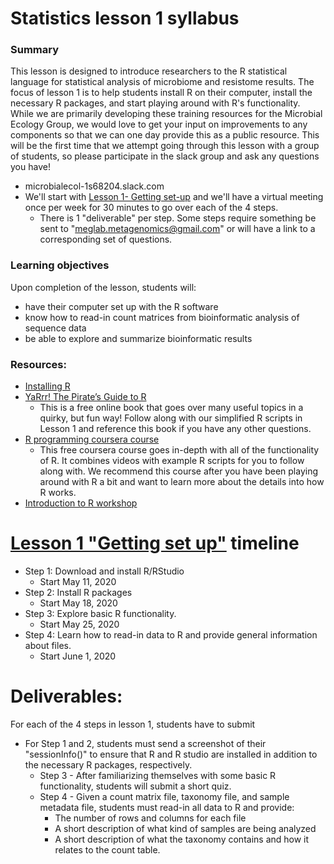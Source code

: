 # Statistics lesson 1 syllabus
### Summary
This lesson is designed to introduce researchers to the R statistical language for statistical analysis of microbiome and resistome results. The focus of lesson 1 is to help students install R on their computer, install the necessary R packages, and start playing around with R's functionality. While we are primarily developing these training resources for the Microbial Ecology Group, we would love to get your input on improvements to any components so that we can one day provide this as a public resource. This will be the first time that we attempt going through this lesson with a group of students, so please participate in the slack group and ask any questions you have!
  * microbialecol-1s68204.slack.com
* We'll start with [Lesson 1- Getting set-up](https://github.com/EnriqueDoster/Bioinformatic_resources/blob/master/Onboarding_training/Statistics_onboarding/Statistics_lesson_1.md) and we'll have a virtual meeting once per week for 30 minutes to go over each of the 4 steps.
  * There is 1 "deliverable" per step. Some steps require something be sent to "meglab.metagenomics@gmail.com" or will have a link to a corresponding set of questions.


### Learning objectives
Upon completion of the lesson, students will:
* have their computer set up with the R software
* know how to read-in count matrices from bioinformatic analysis of sequence data
* be able to explore and summarize bioinformatic results

### Resources:
  * [Installing R](https://www.datacamp.com/community/tutorials/installing-R-windows-mac-ubuntu)
  * [YaRrr! The Pirate’s Guide to R](https://bookdown.org/ndphillips/YaRrr/)
    * This is a free online book that goes over many useful topics in a quirky, but fun way! Follow along with our simplified R scripts in Lesson 1 and reference this book if you have any other questions.
  * [R programming coursera course](https://www.coursera.org/learn/r-programming)
    * This free coursera course goes in-depth with all of the functionality of R. It combines videos with example R scripts for you to follow along with. We recommend this course after you have been playing around with R a bit and want to learn more about the details into how R works.
  * [Introduction to R workshop](https://bioinformatics.ca/workshops/2018-introduction-to-R/)

# [Lesson 1 "Getting set up"](https://github.com/EnriqueDoster/Bioinformatic_resources/blob/master/Onboarding_training/Statistics_onboarding/Statistics_lesson_1.md) timeline
* Step 1: Download and install R/RStudio
  * Start May 11, 2020
* Step 2: Install R packages
  * Start May 18, 2020
* Step 3: Explore basic R functionality.
  * Start May 25, 2020
* Step 4: Learn how to read-in data to R and provide general information about files.
  * Start June 1, 2020


# Deliverables:
For each of the 4 steps in lesson 1, students have to submit
* For Step 1 and 2, students must send a screenshot of their "sessionInfo()" to ensure that R and R studio are installed in addition to the necessary R packages, respectively.
  * Step 3 - After familiarizing themselves with some basic R functionality, students will submit a short quiz.
  * Step 4 - Given a count matrix file, taxonomy file, and sample metadata file, students must read-in all data to R and provide:
    * The number of rows and columns for each file
    * A short description of what kind of samples are being analyzed
    * A short description of what the taxonomy contains and how it relates to the count table.
